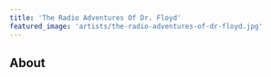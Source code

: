 ```yaml
---
title: 'The Radio Adventures Of Dr. Floyd'
featured_image: 'artists/the-radio-adventures-of-dr-floyd.jpg'
---
```


## About


